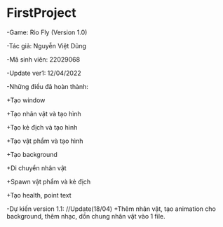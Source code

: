 # FirstProject
-Game: Rio Fly (Version 1.0)

-Tác giả: Nguyễn Việt Dũng

-Mã sinh viên: 22029068

-Update ver1: 12/04/2022

-Những điều đã hoàn thành:

  +Tạo window

  +Tạo nhân vật và tạo hình
  
  +Tạo kẻ địch và tạo hình
  
  +Tạo vật phẩm và tạo hình
  
  +Tạo background
  
  +Di chuyển nhân vật
  
  +Spawn vật phẩm và kẻ địch
  
  +Tạo health, point text
  
 -Dự kiến version 1.1:
  //Update(18/04)
    +Thêm nhân vật, tạo animation cho background, thêm nhạc, dồn chung nhân vật vào 1 file.
  
